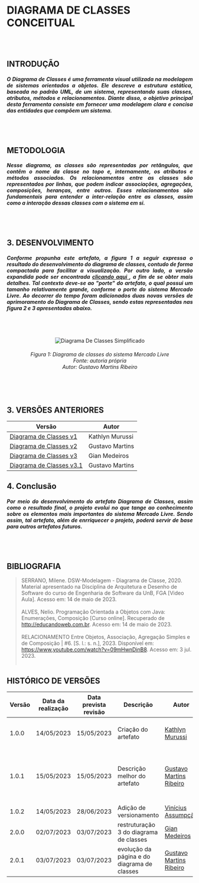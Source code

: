 # DIAGRAMA DE CLASSES CONCEITUAL
<br> </br>

## INTRODUÇÃO
<h5 align='justify'>
O Diagrama de Classes é uma ferramenta visual utilizada na modelagem de sistemas orientados a objetos. Ele descreve a estrutura estática, baseada no padrão UML, de um sistema, representando suas classes, atributos, métodos e relacionamentos. Diante disso, o objetivo principal desta ferramenta consiste em fornecer uma modelagem clara e concisa das entidades que compõem um sistema.
</h5>
<br> </br>

## METODOLOGIA
<h5 align='justify'>
Nesse diagrama, as classes são representadas por retângulos, que contêm o nome da classe no topo e, internamente, os atributos e métodos associados. Os relacionamentos entre as classes são representados por linhas, que podem indicar associações, agregações, composições, heranças, entre outros. Esses relacionamentos são fundamentais para entender a inter-relação entre as classes, assim como a interação dessas classes com o sistema em si.
</h5>
<br> </br>

## 3. DESENVOLVIMENTO
<h5 align='justify'>
Conforme propunha este artefato, a figura 1 a seguir expressa o resultado do desenvolvimento do diagrama de classes, contudo de forma compactada para facilitar a visualização. Por outro lado, a versão expandida pode ser encontrada <a href="https://lucid.app/lucidchart/a53dd78b-4cc5-443a-9448-48a2df2695d2/edit?viewport_loc=-284%2C-48%2C4440%2C1916%2C.7.W52qyyi8y&invitationId=inv_70e52ed6-fa8c-457d-ac8d-1d17809f36ae"> clicando aqui </a>, a fim de se obter mais detalhes. Tal contexto deve-se ao "porte" do artefato, o qual possui um tamanho relativamente grande, conforme o porte do sistema Mercado Livre. Ao decorrer do tempo foram adicionados duas novas versões de aprimoramento do Diagrama de Classes, sendo estas representadas nas figura 2 e 3 apresentadas abaixo.
</h5>
<br> </br>

<div align="center">

![Diagrama De Classes Simplificado](https://github.com/UnBArqDsw2023-1/2023.1_G3_ProjetoMercadoLivre/assets/72039007/09e5cce3-0da9-4310-a921-f0e435a791cf)

</div>

<h6 align='center'> Figura 1: Diagrama de classes do sistema Mercado Livre <br> Fonte: autoria própria <br> Autor: Gustavo Martins Ribeiro</h6>
<br> </br>

## 3. VERSÕES ANTERIORES
| Versão | Autor |
| ------ | ----- |
| [Diagrama de Classes v1](https://github.com/UnBArqDsw2023-1/2023.1_G3_ProjetoMercadoLivre/blob/VisaoArquitetural_Dados/docs/Assets/DiagramaDeClasses.png) | Kathlyn Murussi |
| [Diagrama de Classes v2](https://github.com/UnBArqDsw2023-1/2023.1_G3_ProjetoMercadoLivre/blob/VisaoArquitetural_Dados/docs/Assets/DiagramadeClassesV2.png) | Gustavo Martins |
| [Diagrama de Classes v3](https://github.com/UnBArqDsw2023-1/2023.1_G3_ProjetoMercadoLivre/blob/VisaoArquitetural_Dados/docs/Assets/DiagramaDeClassesV3.png) | Gian Medeiros |
| [Diagrama de Classes v3.1](https://github.com/UnBArqDsw2023-1/2023.1_G3_ProjetoMercadoLivre/blob/VisaoArquitetural_Dados/docs/Assets/DiagramaDeClassesV3_1.png) | Gustavo Martins |

## 4. Conclusão
<h5 align='justify'>
Por meio do desenvolvimento do artefato Diagrama de Classes, assim como o resultado final, o projeto evolui no que tange ao conhecimento sobre os elementos mais importantes do sistema Mercado Livre. Sendo assim, tal artefato, além de enrriquecer o projeto, poderá servir de base para outros artefatos futuros.
</h5>
<br> </br>

## BIBLIOGRAFIA
> SERRANO, Milene. DSW-Modelagem - Diagrama de Classe, 2020. Material apresentado na Disciplina de Arquitetura e Desenho de Software do curso de Engenharia de Software da UnB, FGA [Video Aula]. Acesso em: 14 de maio de 2023. <br></br>
> ALVES, Nelio. Programação Orientada a Objetos com Java: Enumerações, Composição [Curso online]. Recuperado de http://educandoweb.com.br. Acesso em: 14 de maio de 2023. <br></br>
> RELACIONAMENTO Entre Objetos, Associação, Agregação Simples e de Composição | #6. [S. l.: s. n.], 2023. Disponível em: https://www.youtube.com/watch?v=09mHwnDinB8. Acesso em: 3 jul. 2023. <br></br>


## HISTÓRICO DE VERSÕES
| Versão | Data da realização | Data prevista revisão | Descrição | Autor | Revisor |
|--------|------|------|-----------|-------|---------| 
| 1.0.0 | 14/05/2023 | 15/05/2023 | Criação do artefato | [Kathlyn Murussi](https://github.com/klmurussi) | [Lucas Rodrigues](https://github.com/nickby2) e [Vinícius Assumpção](https://github.com/viniman27) |
|1.0.1 | 15/05/2023 | 15/05/2023 | Descrição melhor do artefato | [Gustavo Martins Ribeiro](https://github.com/gustavomartins-github) | [Erick Levy](https://github.com/Ericklevy), [Gian Medeiros](https://github.com/GianMedeiros), [Heitor Marques](https://github.com/heitormsb) e [Vinícius Assumpção](https://github.com/viniman27) |
| 1.0.2 | 14/05/2023 | 28/06/2023 | Adição de versionamento | [Vinícius Assumpção](https://github.com/viniman27) |[Gabriel Roger](https://github.com/GabrielRoger07) |
| 2.0.0 | 02/07/2023 | 03/07/2023 | restruturação 3 do diagrama de classes | [Gian Medeiros](https://github.com/GianMedeiros) | [Gustavo Martins Ribeiro](https://github.com/gustavomartins-github) |
| 2.0.1 | 03/07/2023 | 03/07/2023 | evolução da página e do diagrama de classes | [Gustavo Martins Ribeiro](https://github.com/gustavomartins-github) |

